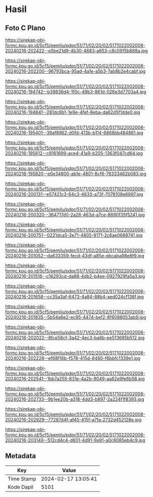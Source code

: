 # Hasil

## Foto C Plano

https://sirekap-obj-formc.kpu.go.id/5cf5/pemilu/pdpr/51/71/02/20/02/5171022002008-20240216-202422--e5be21d9-4b30-4683-a653-c8c0915b888a.jpg

https://sirekap-obj-formc.kpu.go.id/5cf5/pemilu/pdpr/51/71/02/20/02/5171022002008-20240216-202200--96793bca-95ad-4a1e-a5b3-7ab8b2e4cabf.jpg

https://sirekap-obj-formc.kpu.go.id/5cf5/pemilu/pdpr/51/71/02/20/02/5171022002008-20240216-194742--b39836d4-1f0c-49b3-861d-026e3d7703a4.jpg

https://sirekap-obj-formc.kpu.go.id/5cf5/pemilu/pdpr/51/71/02/20/02/5171022002008-20240216-194841--281dc6b1-1e9e-4fef-8eba-da62d5f1dde0.jpg

https://sirekap-obj-formc.kpu.go.id/5cf5/pemilu/pdpr/51/71/02/20/02/5171022002008-20240216-195401--39af8962-d0fd-413b-b114-6868bb484861.jpg

https://sirekap-obj-formc.kpu.go.id/5cf5/pemilu/pdpr/51/71/02/20/02/5171022002008-20240216-195612--c8161699-ace4-41a9-b205-1363f047cd64.jpg

https://sirekap-obj-formc.kpu.go.id/5cf5/pemilu/pdpr/51/71/02/20/02/5171022002008-20240216-195820--e0e34800-ab1e-4801-8cf6-76333462b083.jpg

https://sirekap-obj-formc.kpu.go.id/5cf5/pemilu/pdpr/51/71/02/20/02/5171022002008-20240216-200131--e57421c3-64c3-4833-a73f-7078108e6997.jpg

https://sirekap-obj-formc.kpu.go.id/5cf5/pemilu/pdpr/51/71/02/20/02/5171022002008-20240216-200320--364717d0-2a26-463d-a7ce-8890f35f5241.jpg

https://sirekap-obj-formc.kpu.go.id/5cf5/pemilu/pdpr/51/71/02/20/02/5171022002008-20240216-200751--0221dca5-2e71-4805-8171-2c6ae0688741.jpg

https://sirekap-obj-formc.kpu.go.id/5cf5/pemilu/pdpr/51/71/02/20/02/5171022002008-20240216-201052--da633359-fecd-43df-a85e-ebcaba98e8f9.jpg

https://sirekap-obj-formc.kpu.go.id/5cf5/pemilu/pdpr/51/71/02/20/02/5171022002008-20240216-201516--c16293cd-da88-4db2-b4ee-0927929fa5a3.jpg

https://sirekap-obj-formc.kpu.go.id/5cf5/pemilu/pdpr/51/71/02/20/02/5171022002008-20240216-201658--cc35a3af-6473-4a84-88b4-aed024cf138f.jpg

https://sirekap-obj-formc.kpu.go.id/5cf5/pemilu/pdpr/51/71/02/20/02/5171022002008-20240216-201835--5b54a6e2-ec95-4474-bef2-8f6088053ab9.jpg

https://sirekap-obj-formc.kpu.go.id/5cf5/pemilu/pdpr/51/71/02/20/02/5171022002008-20240216-202022--8fce58cf-3a42-4ec3-ba6b-ee513695b512.jpg

https://sirekap-obj-formc.kpu.go.id/5cf5/pemilu/pdpr/51/71/02/20/02/5171022002008-20240216-202228--ef68f16b-f578-415d-8480-f6bbfc1339e1.jpg

https://sirekap-obj-formc.kpu.go.id/5cf5/pemilu/pdpr/51/71/02/20/02/5171022002008-20240216-202541--1bb7a255-831e-4a2b-9049-aa82e9fe6b58.jpg

https://sirekap-obj-formc.kpu.go.id/5cf5/pemilu/pdpr/51/71/02/20/02/5171022002008-20240216-202733--9b1ee20b-a318-4dd3-b897-2a224f1f8393.jpg

https://sirekap-obj-formc.kpu.go.id/5cf5/pemilu/pdpr/51/71/02/20/02/5171022002008-20240216-202929--77287d4f-af45-415f-a7fa-2732d452128e.jpg

https://sirekap-obj-formc.kpu.go.id/5cf5/pemilu/pdpr/51/71/02/20/02/5171022002008-20240216-203149--512cd4c4-d601-4d91-9a91-a0c6085eb4c9.jpg


## Metadata

| Key        | Value               |
| ---------- | ------------------- |
| Time Stamp | 2024-02-17 13:05:41 |
| Kode Dapil | 5101                |



